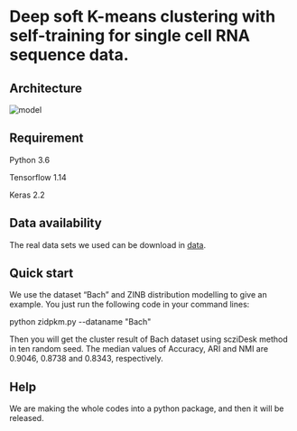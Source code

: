 Deep soft K-means clustering with self-training for single cell RNA sequence data.
=====

Architecture
-----
![model](https://github.com/xuebaliang/scziDesk/blob/master/Architecture/scziDesk_architecture.JPG)

Requirement
-----
Python 3.6

Tensorflow 1.14

Keras 2.2

Data availability
-----
The real data sets we used can be download in <a href="https://drive.google.com/drive/folders/1BIZxZNbouPtGf_cyu7vM44G5EcbxECeu">data</a>.

Quick start
-----
We use the dataset “Bach” and ZINB distribution modelling to give an example. You just run the following code in your command lines:

python zidpkm.py --dataname "Bach"

Then you will get the cluster result of Bach dataset using scziDesk method in ten random seed. The median values of Accuracy, ARI and NMI are 0.9046, 0.8738 and 0.8343, respectively. 

Help
-----
We are making the whole codes into a python package, and then it will be released. 
